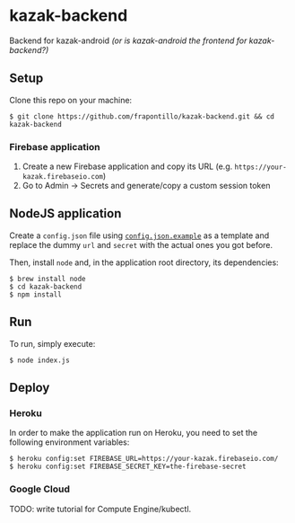 kazak-backend
=============

Backend for kazak-android *(or is kazak-android the frontend for kazak-backend?)*

## Setup

Clone this repo on your machine:

```shell
$ git clone https://github.com/frapontillo/kazak-backend.git && cd kazak-backend
```

### Firebase application

1. Create a new Firebase application and copy its URL (e.g. `https://your-kazak.firebaseio.com`)
2. Go to Admin -> Secrets and generate/copy a custom session token

## NodeJS application

Create a `config.json` file using [`config.json.example`](config.json.example) as a template and 
replace the dummy `url` and `secret` with the actual ones you got before.

Then, install `node` and, in the application root directory, its dependencies:

```shell
$ brew install node
$ cd kazak-backend
$ npm install
```

## Run

To run, simply execute:

```shell
$ node index.js
```

## Deploy

### Heroku

In order to make the application run on Heroku, you need to set the following environment variables:

```shell
$ heroku config:set FIREBASE_URL=https://your-kazak.firebaseio.com/
$ heroku config:set FIREBASE_SECRET_KEY=the-firebase-secret
```

### Google Cloud

TODO: write tutorial for Compute Engine/kubectl.
